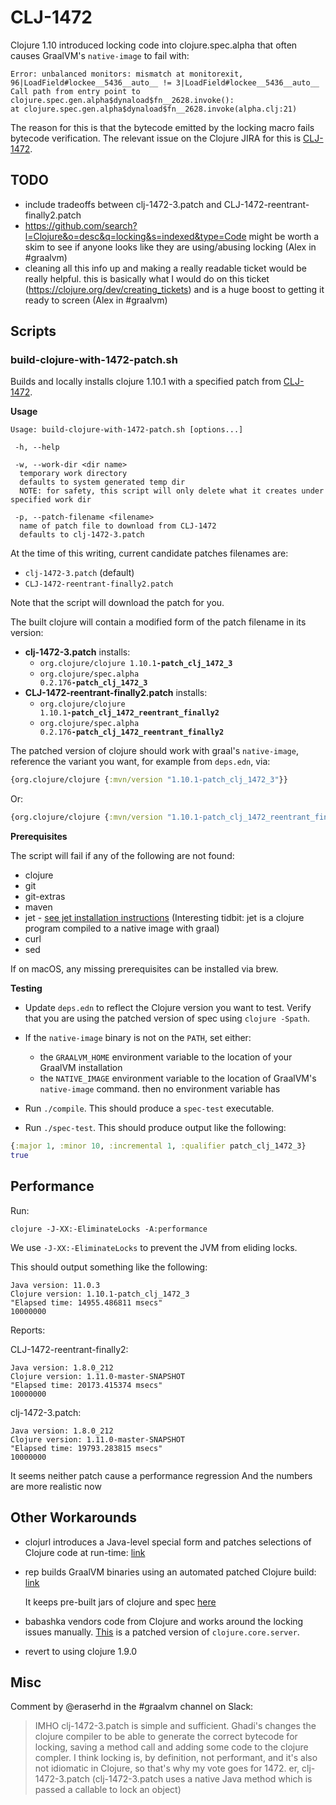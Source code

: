 # CLJ-1472

Clojure 1.10 introduced locking code into clojure.spec.alpha that often causes
GraalVM's `native-image` to fail with:

```
Error: unbalanced monitors: mismatch at monitorexit, 96|LoadField#lockee__5436__auto__ != 3|LoadField#lockee__5436__auto__
Call path from entry point to clojure.spec.gen.alpha$dynaload$fn__2628.invoke():
at clojure.spec.gen.alpha$dynaload$fn__2628.invoke(alpha.clj:21)
```

The reason for this is that the bytecode emitted by the locking macro fails
bytecode verification. The relevant issue on the Clojure JIRA for this is
[CLJ-1472](https://clojure.atlassian.net/browse/CLJ-1472).

## TODO

* include tradeoffs between clj-1472-3.patch and CLJ-1472-reentrant-finally2.patch
* https://github.com/search?l=Clojure&o=desc&q=locking&s=indexed&type=Code might be worth a skim to see if anyone looks like they are using/abusing locking (Alex in #graalvm)
* cleaning all this info up and making a really readable ticket would be really helpful. this is basically what I would do on this ticket (https://clojure.org/dev/creating_tickets) and is a huge boost to getting it ready to screen (Alex in #graalvm)

## Scripts

### build-clojure-with-1472-patch.sh

Builds and locally installs clojure 1.10.1 with a specified patch from
[CLJ-1472](https://clojure.atlassian.net/browse/CLJ-1472).

**Usage**

```Shell
Usage: build-clojure-with-1472-patch.sh [options...]

 -h, --help

 -w, --work-dir <dir name>
  temporary work directory
  defaults to system generated temp dir
  NOTE: for safety, this script will only delete what it creates under specified work dir

 -p, --patch-filename <filename>
  name of patch file to download from CLJ-1472
  defaults to clj-1472-3.patch
```

At the time of this writing, current candidate patches filenames are:

* `clj-1472-3.patch` (default)
* `CLJ-1472-reentrant-finally2.patch`

Note that the script will download the patch for you.

The built clojure will contain a modified form of the patch filename in its version:

* <b>clj-1472-3.patch</b></code> installs:
    * <code>org.clojure/clojure 1.10.1<b>-patch_clj_1472_3</b></code>
    * <code>org.clojure/spec.alpha 0.2.176<b>-patch_clj_1472_3</b></code>
* <b>CLJ-1472-reentrant-finally2.patch</b></code> installs:
    * <code>org.clojure/clojure 1.10.1<b>-patch_clj_1472_reentrant_finally2</b></code>
    * <code>org.clojure/spec.alpha 0.2.176<b>-patch_clj_1472_reentrant_finally2</b></code>

The patched version of clojure should work with graal's `native-image`, reference
the variant you want, for example from `deps.edn`, via:

```Clojure
{org.clojure/clojure {:mvn/version "1.10.1-patch_clj_1472_3"}}
```

Or:

```Clojure
{org.clojure/clojure {:mvn/version "1.10.1-patch_clj_1472_reentrant_finally2"}}
```

**Prerequisites**

The script will fail if any of the following are not found:

* clojure
* git
* git-extras
* maven
* jet - [see jet installation instructions](https://github.com/borkdude/jet#installation)
  (Interesting tidbit: jet is a clojure program compiled to a native image with graal)
* curl
* sed

If on macOS, any missing prerequisites can be installed via brew.

**Testing**

- Update `deps.edn` to reflect the Clojure version you want to test.
Verify that you are using the patched version of spec using `clojure -Spath`.

- If the `native-image` binary is not on the `PATH`, set either:
  - the `GRAALVM_HOME` environment variable to the location of your GraalVM
    installation
  - the `NATIVE_IMAGE` environment variable to the location of GraalVM's
    `native-image` command.  then no environment variable has

- Run `./compile`. This should produce a `spec-test` executable.
- Run `./spec-test`. This should produce output like the following:

``` clojure
{:major 1, :minor 10, :incremental 1, :qualifier patch_clj_1472_3}
true
```

## Performance

Run:

``` shellsession
clojure -J-XX:-EliminateLocks -A:performance
```

We use `-J-XX:-EliminateLocks` to prevent the JVM from eliding locks.

This should output something like the following:

```
Java version: 11.0.3
Clojure version: 1.10.1-patch_clj_1472_3
"Elapsed time: 14955.486811 msecs"
10000000
```

Reports:

CLJ-1472-reentrant-finally2:

```
Java version: 1.8.0_212
Clojure version: 1.11.0-master-SNAPSHOT
"Elapsed time: 20173.415374 msecs"
10000000
```

clj-1472-3.patch:
```
Java version: 1.8.0_212
Clojure version: 1.11.0-master-SNAPSHOT
"Elapsed time: 19793.283815 msecs"
10000000
```

It seems neither patch cause a performance regression
And the numbers are more realistic now

## Other Workarounds

- clojurl introduces a Java-level special form and patches selections of Clojure
code at run-time:
[link](https://github.com/taylorwood/clojurl/commit/12b96b5e9a722b372f153436b1f6827709d0f2ab)

- rep builds GraalVM binaries using an automated patched Clojure build:
  [link](https://github.com/eraserhd/rep/blob/1951df780fdd2781644f934dfc36ee394460effb/.circleci/images/primary/build.sh#L1)

    It keeps pre-built jars of clojure and spec
    [here](https://github.com/eraserhd/rep/tree/develop/deps)

- babashka vendors code from Clojure and works around the locking issues
  manually. [This](https://github.com/borkdude/babashka/blob/070220da70c894ad7b282ce2747607c0bee68613/src/babashka/impl/clojure/core/server.clj#L1)
  is a patched version of `clojure.core.server`.

- revert to using clojure 1.9.0

## Misc

Comment by @eraserhd in the #graalvm channel on Slack:

> IMHO clj-1472-3.patch is simple and sufficient.  Ghadi's changes the clojure compiler to be able to generate the correct bytecode for locking, saving a method call and adding some code to the clojure compler.
I think locking is, by definition, not performant, and it's also not idiomatic in Clojure, so that's why my vote goes for 1472.
er, clj-1472-3.patch
(clj-1472-3.patch uses a native Java method which is passed a callable to lock an object)
